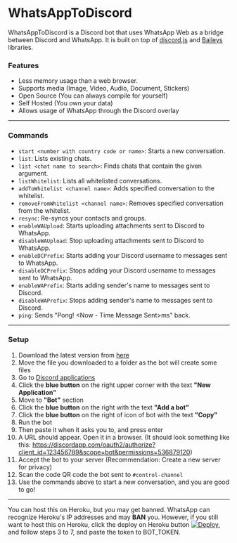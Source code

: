 
# WhatsAppToDiscord

WhatsAppToDiscord is a Discord bot that uses WhatsApp Web as a bridge between Discord and WhatsApp. It is built on top of [discord.js](https://github.com/discordjs/discord.js) and [Baileys](https://github.com/adiwajshing/Baileys) libraries.

### Features

- Less memory usage than a web browser.
- Supports media (Image, Video, Audio, Document, Stickers)
- Open Source (You can always compile for yourself)
- Self Hosted (You own your data)
- Allows usage of WhatsApp through the Discord overlay

---
### Commands
- `start <number with country code or name>`: Starts a new conversation.
- `list`: Lists existing chats.
- `list <chat name to search>`: Finds chats that contain the given argument.
- `listWhitelist`: Lists all whitelisted conversations.
- `addToWhitelist <channel name>`: Adds specified conversation to the whitelist.
- `removeFromWhitelist <channel name>`: Removes specified conversation from the whitelist.
- `resync`: Re-syncs your contacts and groups.
- `enableWAUpload`: Starts uploading attachments sent to Discord to WhatsApp.
- `disableWAUpload`: Stop uploading attachments sent to Discord to WhatsApp.
- `enableDCPrefix`: Starts adding your Discord username to messages sent to WhatsApp.
- `disableDCPrefix`: Stops adding your Discord username to messages sent to WhatsApp.
- `enableWAPrefix`: Starts adding sender's name to messages sent to Discord.
- `disableWAPrefix`: Stops adding sender's name to messages sent to Discord.
- `ping`: Sends "Pong! \<Now - Time Message Sent\>ms" back.

---
### Setup
1. Download the latest version from [here](https://github.com/FKLC/WhatsAppToDiscord/releases)
2. Move the file you downloaded to a folder as the bot will create some files
3. Go to [Discord applications](https://discordapp.com/developers/applications/)
4. Click the **blue button** on the right upper corner with the text **"New Application"**
5. Move to **"Bot"** section
6. Click the **blue button** on the right with the text **"Add a bot"**
7. Click the **blue button** on the right of icon of bot with the text **"Copy"**
8. Run the bot
9. Then paste it when it asks you to, and press enter
10. A URL should appear. Open it in a browser. (It should look something like this: https://discordapp.com/oauth2/authorize?client_id=123456789&scope=bot&permissions=536879120)
11. Accept the bot to your server (Recommendation: Create a new server for privacy)
12. Scan the code QR code the bot sent to `#control-channel`
13. Use the commands above to start a new conversation, and you are good to go!

---
You can host this on Heroku, but you may get banned. WhatsApp can recognize Heroku's IP addresses and may **BAN** you. However, if you still want to host this on Heroku, click the deploy on Heroku button [![Deploy](https://www.herokucdn.com/deploy/button.svg)](https://heroku.com/deploy?template=https://github.com/FKLC/WhatsAppToDiscord), and follow steps 3 to 7, and paste the token to BOT_TOKEN.